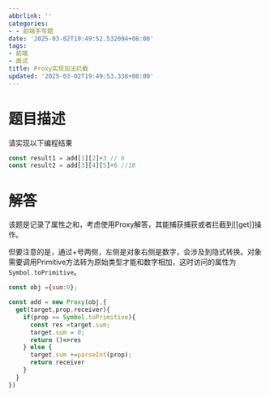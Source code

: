 ```yaml
---
abbrlink: ''
categories:
- - 前端手写题
date: '2025-03-02T19:49:52.532094+08:00'
tags:
- 前端
- 面试
title: Proxy实现加法拦截
updated: '2025-03-02T19:49:53.338+08:00'
---
```

# 题目描述

请实现以下编程结果

```js
const result1 = add[1][2]+3 // 6
const result2 = add[3][4][5]+6 //18
```

# 解答

该题是记录了属性之和，考虑使用Proxy解答，其能捕获捕获或者拦截到[[get]]操作。

但要注意的是，通过+号两侧，左侧是对象右侧是数字，会涉及到隐式转换。对象需要调用Primitive方法转为原始类型才能和数字相加，这时访问的属性为`Symbol.toPrimitive`。

```js
const obj ={sum:0};

const add = new Proxy(obj,{
  get(target,prop,receiver){
    if(prop == Symbol.toPrimitive){
      const res =target.sum;
      target.sum = 0;
      return ()=>res
    } else {
      target.sum +=parseInt(prop);
      return receiver
    }
  }
})
```
